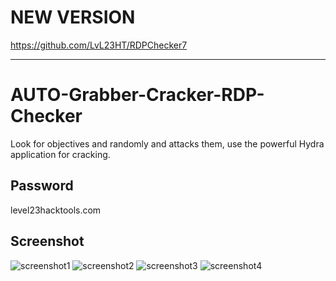 # NEW VERSION
https://github.com/LvL23HT/RDPChecker7


---
# AUTO-Grabber-Cracker-RDP-Checker
Look for objectives and randomly and attacks them, use the powerful Hydra application for cracking.

## Password 
level23hacktools.com


## Screenshot
![screenshot1](https://i.ibb.co/F5M64m9/Screenshot-2024-07-07-17-22-33.png)
![screenshot2](https://i.ibb.co/6vsxHr8/Screenshot-2024-07-07-17-22-50.png)
![screenshot3](https://i.ibb.co/3S6NkV3/Screenshot-2024-07-07-17-24-41.png)
![screenshot4](https://i.ibb.co/C6H3tpQ/Screenshot-2024-07-07-17-09-46.png)
